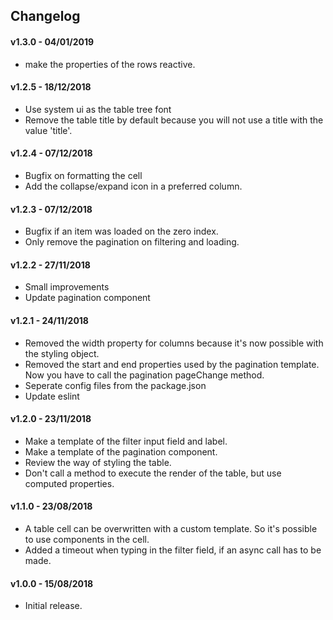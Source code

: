 ## Changelog

#### v1.3.0 - 04/01/2019

- make the properties of the rows reactive.

#### v1.2.5 - 18/12/2018

- Use system ui as the table tree font
- Remove the table title by default because you will not use a title with the value 'title'.

#### v1.2.4 - 07/12/2018

- Bugfix on formatting the cell
- Add the collapse/expand icon in a preferred column.

#### v1.2.3 - 07/12/2018

- Bugfix if an item was loaded on the zero index.
- Only remove the pagination on filtering and loading.

#### v1.2.2 - 27/11/2018

- Small improvements
- Update pagination component

#### v1.2.1 - 24/11/2018

- Removed the width property for columns because it's now possible with the styling object.
- Removed the start and end properties used by the pagination template. Now you have to call the pagination pageChange method.
- Seperate config files from the package.json
- Update eslint

#### v1.2.0 - 23/11/2018

- Make a template of the filter input field and label.
- Make a template of the pagination component.
- Review the way of styling the table.
- Don't call a method to execute the render of the table, but use computed properties.

#### v1.1.0 - 23/08/2018

- A table cell can be overwritten with a custom template. So it's possible to use components in the cell.
- Added a timeout when typing in the filter field, if an async call has to be made.

#### v1.0.0 - 15/08/2018

- Initial release.
